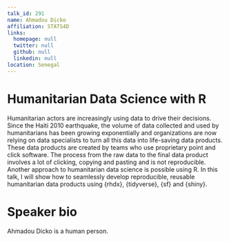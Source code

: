 ```yaml
---
talk_id: 291
name: Ahmadou Dicko
affiliation: STATS4D
links:
  homepage: null
  twitter: null
  github: null
  linkedin: null
location: Senegal
---
```


# Humanitarian Data Science with R

Humanitarian actors are increasingly using data to drive their decisions. Since the Haiti 2010 earthquake, the volume of data collected and used by humanitarians has been growing exponentially and organizations are now relying on data specialists to turn all this data into life-saving data products.  
These data products are created by teams who use proprietary point and click software. The process from the raw data to the final data product involves a lot of clicking, copying and pasting and is not reproducible.
Another approach to humanitarian data science is possible using R. In this talk, I will show how to seamlessly develop reproducible, reusable humanitarian data products using {rhdx}, {tidyverse}, {sf} and {shiny}.

# Speaker bio

Ahmadou Dicko is a human person.
